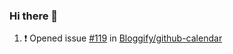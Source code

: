 ### Hi there 👋

<!--START_SECTION:activity-->
1. ❗️ Opened issue [#119](https://github.com/Bloggify/github-calendar/issues/119) in [Bloggify/github-calendar](https://github.com/Bloggify/github-calendar)
<!--END_SECTION:activity-->

<!--
**SetiZ/SetiZ** is a ✨ _special_ ✨ repository because its `README.md` (this file) appears on your GitHub profile.

Here are some ideas to get you started:

- 🔭 I’m currently working on ...
- 🌱 I’m currently learning ...
- 👯 I’m looking to collaborate on ...
- 🤔 I’m looking for help with ...
- 💬 Ask me about ...
- 📫 How to reach me: ...
- 😄 Pronouns: ...
- ⚡ Fun fact: ...
-->
